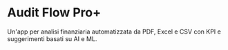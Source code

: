 # Audit Flow Pro+

Un'app per analisi finanziaria automatizzata da PDF, Excel e CSV con KPI e suggerimenti basati su AI e ML.